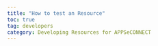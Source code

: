 ```yaml
---
title: "How to test an Resource"
toc: true
tag: developers
category: Developing Resources for APPSeCONNECT
---
```

